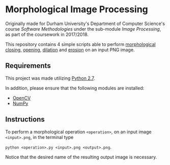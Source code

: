 # Morphological Image Processing

Originally made for Durham University's Department of Computer Science's course _Software Methodologies_ under the sub-module _Image Processing_, as part of the coursework in 2017/2018.

This repository contains 4 simple scripts able to perform [morphological](https://en.wikipedia.org/wiki/Mathematical_morphology) [closing](https://en.wikipedia.org/wiki/Closing_(morphology)), [opening](https://en.wikipedia.org/wiki/Opening_(morphology)), [dilation](https://en.wikipedia.org/wiki/Dilation_(morphology)) and [erosion](https://en.wikipedia.org/wiki/Erosion_(morphology)) on an input PNG image.

## Requirements

This project was made utilizing [Python 2.7](https://www.python.org/download/releases/2.7/).

In addition, please ensure that the following modules are installed:

-   [OpenCV](https://opencv.org/)
-   [NumPy](http://www.numpy.org/)

## Instructions

To perform a morphological operation `<operation>`, on an input image `<input>.png`, in the terminal type

`python <operation>.py <input>.png <output>.png`.

Notice that the desired name of the resulting output image is necessary.
